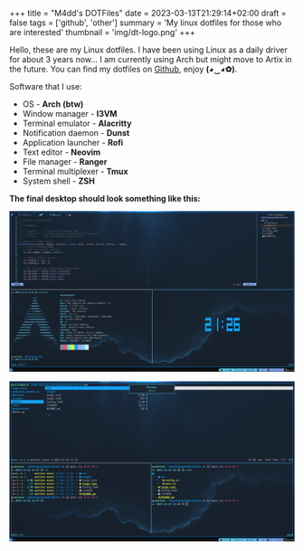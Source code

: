 +++
title = "M4dd's DOTFiles"
date = 2023-03-13T21:29:14+02:00
draft = false
tags = ['github', 'other']
summary = 'My linux dotfiles for those who are interested'
thumbnail = 'img/dt-logo.png' 
+++

Hello, these are my Linux dotfiles. I have been using Linux as a daily driver for about 3 years now... I am currently using Arch but might move to Artix in the future. You can find my dotfiles on [Github](https://github.com/m4dr1nch/Dots), enjoy **(◕‿◕✿)**.

Software that I use:
* OS - **Arch (btw)**
* Window manager - **I3VM**
* Terminal emulator - **Alacritty**
* Notification daemon - **Dunst**
* Application launcher - **Rofi**
* Text editor - **Neovim**
* File manager - **Ranger**
* Terminal multiplexer - **Tmux**
* System shell - **ZSH**

**The final desktop should look something like this:**

![](img/dt-desktop.png)

![](img/dt-desktop-2.png)
